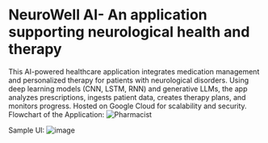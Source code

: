 # NeuroWell AI- An application supporting neurological health and therapy

This AI-powered healthcare application integrates medication management and personalized therapy for patients with neurological disorders. Using deep learning models (CNN, LSTM, RNN) and generative LLMs, the app analyzes prescriptions, ingests patient data, creates therapy plans, and monitors progress. Hosted on Google Cloud for scalability and security.
Flowchart of the Application:
![Pharmacist](https://github.com/user-attachments/assets/ceb58388-87d9-48e8-966f-93d2b7e09cd1)

Sample UI:
![image](https://github.com/user-attachments/assets/ec4af248-ba45-4e3b-808e-b78e4d8b961c)
